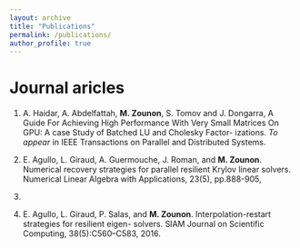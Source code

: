 ```yaml
---
layout: archive
title: "Publications"
permalink: /publications/
author_profile: true
---
```



Journal aricles
======
1. A. Haidar, A. Abdelfattah, **M. Zounon**, S. Tomov and J. Dongarra, A Guide For Achieving High
Performance With Very Small Matrices On GPU: A case Study of Batched LU and Cholesky Factor-
izations. _To appear_ in IEEE Transactions on Parallel and Distributed Systems.

2. E. Agullo, L. Giraud, A. Guermouche, J. Roman, and **M. Zounon**. Numerical recovery strategies for
parallel resilient Krylov linear solvers. Numerical Linear Algebra with Applications, 23(5), pp.888-905,
2016. 

3. E. Agullo, L. Giraud, P. Salas, and **M. Zounon**. Interpolation-restart strategies for resilient eigen-
solvers. SIAM Journal on Scientific Computing, 38(5):C560–C583, 2016. 
